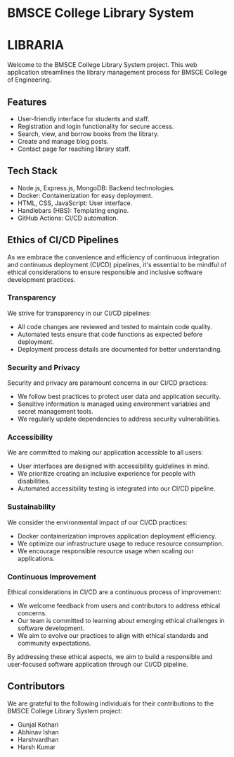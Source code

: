 
# BMSCE College Library System
# LIBRARIA
Welcome to the BMSCE College Library System project. This web application streamlines the library management process for BMSCE College of Engineering.

## Features

- User-friendly interface for students and staff.
- Registration and login functionality for secure access.
- Search, view, and borrow books from the library.
- Create and manage blog posts.
- Contact page for reaching library staff.

## Tech Stack

- Node.js, Express.js, MongoDB: Backend technologies.
- Docker: Containerization for easy deployment.
- HTML, CSS, JavaScript: User interface.
- Handlebars (HBS): Templating engine.
- GitHub Actions: CI/CD automation.

## Ethics of CI/CD Pipelines

As we embrace the convenience and efficiency of continuous integration and continuous deployment (CI/CD) pipelines, it's essential to be mindful of ethical considerations to ensure responsible and inclusive software development practices.

### Transparency

We strive for transparency in our CI/CD pipelines:
- All code changes are reviewed and tested to maintain code quality.
- Automated tests ensure that code functions as expected before deployment.
- Deployment process details are documented for better understanding.

### Security and Privacy

Security and privacy are paramount concerns in our CI/CD practices:
- We follow best practices to protect user data and application security.
- Sensitive information is managed using environment variables and secret management tools.
- We regularly update dependencies to address security vulnerabilities.

### Accessibility

We are committed to making our application accessible to all users:
- User interfaces are designed with accessibility guidelines in mind.
- We prioritize creating an inclusive experience for people with disabilities.
- Automated accessibility testing is integrated into our CI/CD pipeline.

### Sustainability

We consider the environmental impact of our CI/CD practices:
- Docker containerization improves application deployment efficiency.
- We optimize our infrastructure usage to reduce resource consumption.
- We encourage responsible resource usage when scaling our applications.

### Continuous Improvement

Ethical considerations in CI/CD are a continuous process of improvement:
- We welcome feedback from users and contributors to address ethical concerns.
- Our team is committed to learning about emerging ethical challenges in software development.
- We aim to evolve our practices to align with ethical standards and community expectations.

By addressing these ethical aspects, we aim to build a responsible and user-focused software application through our CI/CD pipeline.

## Contributors

We are grateful to the following individuals for their contributions to the BMSCE College Library System project:


- Gunjal Kothari 
- Abhinav Ishan 
- Harshvardhan 
- Harsh Kumar 
 


